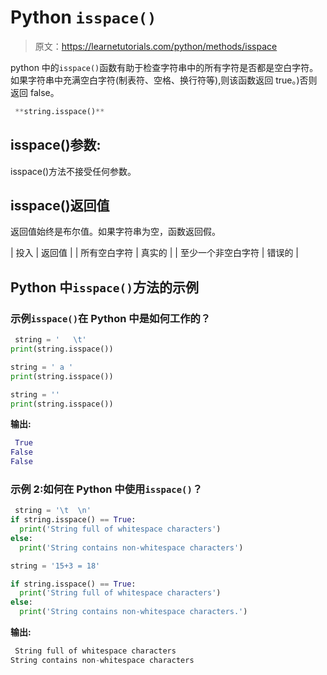 # Python `isspace()`

> 原文：<https://learnetutorials.com/python/methods/isspace>

python 中的`isspace()`函数有助于检查字符串中的所有字符是否都是空白字符。如果字符串中充满空白字符(制表符、空格、换行符等),则该函数返回 true。)否则返回 false。

```py
 **string.isspace()** 

```

## isspace()参数:

isspace()方法不接受任何参数。

## isspace()返回值

返回值始终是布尔值。如果字符串为空，函数返回假。

| 投入 | 返回值 |
| 所有空白字符 | 真实的 |
| 至少一个非空白字符 | 错误的 |

## Python 中`isspace()`方法的示例

### 示例`isspace()`在 Python 中是如何工作的？

```py
 string = '   \t'
print(string.isspace())

string = ' a '
print(string.isspace())

string = ''
print(string.isspace()) 

```

**输出:**

```py
 True
False
False 
```

### 示例 2:如何在 Python 中使用`isspace()`？

```py
 string = '\t  \n'
if string.isspace() == True:
  print('String full of whitespace characters')
else:
  print('String contains non-whitespace characters')

string = '15+3 = 18'

if string.isspace() == True:
  print('String full of whitespace characters')
else:
  print('String contains non-whitespace characters.') 

```

**输出:**

```py
 String full of whitespace characters
String contains non-whitespace characters 
```